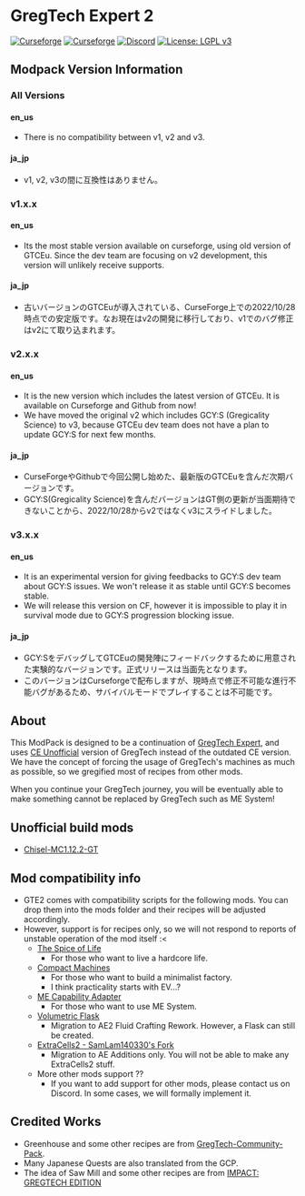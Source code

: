 # GregTech Expert 2

[![Curseforge](https://cf.way2muchnoise.eu/full_565238_downloads.svg)](https://www.curseforge.com/minecraft/modpacks/gregtech-expert-2) [![Curseforge](https://cf.way2muchnoise.eu/versions/For%20MC_565238_latest.svg)](https://www.curseforge.com/minecraft/modpacks/gregtech-expert-2) <a title="Join us on Discord!" href="https://discord.gg/xBwHpZyZdW"><img src="https://img.shields.io/discord/945647524855812176?label=GTExpert%20Discord&amp;logo=Discord&amp;style=?flat" alt="Discord"/></a> [![License: LGPL v3](https://img.shields.io/badge/License-LGPL_v3-blue.svg)](https://www.gnu.org/licenses/lgpl-3.0)

## Modpack Version Information
### All Versions
#### en_us
* There is no compatibility between v1, v2 and v3.

#### ja_jp
* v1, v2, v3の間に互換性はありません。

### v1.x.x
#### en_us
* Its the most stable version available on curseforge, using old version of GTCEu. Since the dev team are focusing on v2 development, this version will unlikely receive supports.

#### ja_jp
* 古いバージョンのGTCEuが導入されている、CurseForge上での2022/10/28時点での安定版です。なお現在はv2の開発に移行しており、v1でのバグ修正はv2にて取り込まれます。

### v2.x.x
#### en_us
* It is the new version which includes the latest version of GTCEu. It is available on Curseforge and Github from now!
* We have moved the original v2 which includes GCY:S (Gregicality Science) to v3, because GTCEu dev team does not have a plan to update GCY:S for next few months.

#### ja_jp
* CurseForgeやGithubで今回公開し始めた、最新版のGTCEuを含んだ次期バージョンです。
* GCY:S(Gregicality Science)を含んだバージョンはGT側の更新が当面期待できないことから、2022/10/28からv2ではなくv3にスライドしました。

### v3.x.x
#### en_us
* It is an experimental version for giving feedbacks to GCY:S dev team about GCY:S issues. We won't release it as stable until GCY:S becomes stable.
* We will release this version on CF, however it is impossible to play it in survival mode due to GCY:S progression blocking issue.

#### ja_jp
* GCY:SをデバッグしてGTCEuの開発陣にフィードバックするために用意された実験的なバージョンです。正式リリースは当面先となります。
* このバージョンはCurseforgeで配布しますが、現時点で修正不可能な進行不能バグがあるため、サバイバルモードでプレイすることは不可能です。

## About

This ModPack is designed to be a continuation of [GregTech Expert](https://www.curseforge.com/minecraft/modpacks/gregtech-expert), and uses [CE Unofficial](https://www.curseforge.com/minecraft/mc-mods/gregtech-ce-unofficial) version of GregTech instead of the outdated CE version.
We have the concept of forcing the usage of GregTech's machines as much as possible, so we gregified most of recipes from other mods.

When you continue your GregTech journey, you will be eventually able to make something cannot be replaced by GregTech such as ME System!

## Unofficial build mods

* [Chisel-MC1.12.2-GT](https://github.com/GTModpackTeam/Chisel)

## Mod compatibility info
* GTE2 comes with compatibility scripts for the following mods. You can drop them into the mods folder and their recipes will be adjusted accordingly.
* However, support is for recipes only, so we will not respond to reports of unstable operation of the mod itself :<
    * [The Spice of Life](https://www.curseforge.com/minecraft/mc-mods/the-spice-of-life)
        * For those who want to live a hardcore life.
    * [Compact Machines](https://www.curseforge.com/minecraft/mc-mods/compact-machines)
        * For those who want to build a minimalist factory.
        * I think practicality starts with EV...?
    * [ME Capability Adapter](https://www.curseforge.com/minecraft/mc-mods/capability-adapter)
        * For those who want to use ME System.
    * [Volumetric Flask](https://www.curseforge.com/minecraft/mc-mods/volumetric-flask)
        * Migration to AE2 Fluid Crafting Rework. However, a Flask can still be created.
    * [ExtraCells2 - SamLam140330's Fork](https://www.curseforge.com/minecraft/mc-mods/extra-cells-2-samlam140330s-fork)
        * Migration to AE Additions only. You will not be able to make any ExtraCells2 stuff.
    * More other mods support ??
        * If you want to add support for other mods, please contact us on Discord. In some cases, we will formally implement it.

## Credited Works

* Greenhouse and some other recipes are from [GregTech-Community-Pack](https://github.com/GregTechCEu/GregTech-Community-Pack).
* Many Japanese Quests are also translated from the GCP.
* The idea of Saw Mill and some other recipes are from [IMPACT: GREGTECH EDITION](https://gtimpact.space/)
